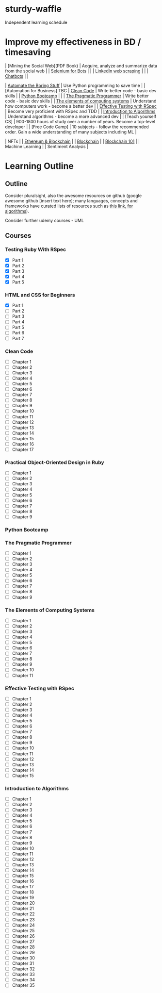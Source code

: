 # sturdy-waffle
Independent learning schedule


# Improve my effectiveness in BD / timesaving
| [Mining the Social Web](PDF Book) | Acquire, analyze and summarize data from the social web |
| [Selenium for Bots]() | |
| [LinkedIn web scraping]() | |
| [Chatbots]() | |

| [Automate the Boring Stuff](https://automatetheboringstuff.com/) | Use Python programming to save time |
| [Automation for Business] TBC
| [Clean Code](#clean-code) | Write better code - basic dev skills |
| [Python Bootcamp](https://www.udemy.com/course/complete-python-bootcamp/) | |
| [The Pragmatic Programmer](#the-pragmatic-programmer) | Write better code - basic dev skills |
| [The elements of computing systems](#the-elements-of-computer-systems) | Understand how computers work - become a better dev |
| [Effective Testing with RSpec](#effective-testing-with-rspec) | Become very proficient with RSpec and TDD |
| [Introduction to Algorithms](#introduction-to-algorithms) | Understand algorithms - become a more advanced dev |
| [Teach yourself CS] | 900-1800 hours of study over a number of years. Become a top-level developer |
| [Free Code Camp] | 10 subjects - follow the recommended order. Gain a wide understanding of many subjects including ML |

| NFTs |
| [Ethereum & Blockchain](https://ethereum.org/en/developers/learning-tools/) |
| [Blockchain](https://hackernoon.com/learn-blockchains-by-building-one-117428612f46/) |
| [Blockchain 101](https://101blockchains.com/career-in-blockchain/) |
| Machine Learning |
| Sentiment Analysis |

# Learning Outline

## Outline

Consider pluralsight, also the awesome resources on github (google awesome github [insert text here]; many languages, concepts and frameworks have curated lists of resources such as [this link, for algorithms](https://github.com/tayllan/awesome-algorithms)).

Consider further udemy courses - UML

## Courses

### Testing Ruby With RSpec

- [x]  Part 1
- [x]  Part 2
- [x]  Part 3
- [x]  Part 4
- [x]  Part 5

### HTML and CSS for Beginners

- [x]  Part 1
- [ ]  Part 2
- [ ]  Part 3
- [ ]  Part 4
- [ ]  Part 5
- [ ]  Part 6
- [ ]  Part 7

### Clean Code

- [ ]  Chapter 1
- [ ]  Chapter 2
- [ ]  Chapter 3
- [ ]  Chapter 4
- [ ]  Chapter 5
- [ ]  Chapter 6
- [ ]  Chapter 7
- [ ]  Chapter 8
- [ ]  Chapter 9
- [ ]  Chapter 10
- [ ]  Chapter 11
- [ ]  Chapter 12
- [ ]  Chapter 13
- [ ]  Chapter 14
- [ ]  Chapter 15
- [ ]  Chapter 16
- [ ]  Chapter 17

### Practical Object-Oriented Design in Ruby

- [ ]  Chapter 1
- [ ]  Chapter 2
- [ ]  Chapter 3
- [ ]  Chapter 4
- [ ]  Chapter 5
- [ ]  Chapter 6
- [ ]  Chapter 7
- [ ]  Chapter 8
- [ ]  Chapter 9

### Python Bootcamp



### The Pragmatic Programmer

- [ ]  Chapter 1
- [ ]  Chapter 2
- [ ]  Chapter 3
- [ ]  Chapter 4
- [ ]  Chapter 5
- [ ]  Chapter 6
- [ ]  Chapter 7
- [ ]  Chapter 8
- [ ]  Chapter 9

### The Elements of Computing Systems

- [ ]  Chapter 1
- [ ]  Chapter 2
- [ ]  Chapter 3
- [ ]  Chapter 4
- [ ]  Chapter 5
- [ ]  Chapter 6
- [ ]  Chapter 7
- [ ]  Chapter 8
- [ ]  Chapter 9
- [ ]  Chapter 10
- [ ]  Chapter 11

### Effective Testing with RSpec

- [ ]  Chapter 1
- [ ]  Chapter 2
- [ ]  Chapter 3
- [ ]  Chapter 4
- [ ]  Chapter 5
- [ ]  Chapter 6
- [ ]  Chapter 7
- [ ]  Chapter 8
- [ ]  Chapter 9
- [ ]  Chapter 10
- [ ]  Chapter 11
- [ ]  Chapter 12
- [ ]  Chapter 13
- [ ]  Chapter 14
- [ ]  Chapter 15

### Introduction to Algorithms

- [ ]  Chapter 1
- [ ]  Chapter 2
- [ ]  Chapter 3
- [ ]  Chapter 4
- [ ]  Chapter 5
- [ ]  Chapter 6
- [ ]  Chapter 7
- [ ]  Chapter 8
- [ ]  Chapter 9
- [ ]  Chapter 10
- [ ]  Chapter 11
- [ ]  Chapter 12
- [ ]  Chapter 13
- [ ]  Chapter 14
- [ ]  Chapter 15
- [ ]  Chapter 16
- [ ]  Chapter 17
- [ ]  Chapter 18
- [ ]  Chapter 19
- [ ]  Chapter 20
- [ ]  Chapter 21
- [ ]  Chapter 22
- [ ]  Chapter 23
- [ ]  Chapter 24
- [ ]  Chapter 25
- [ ]  Chapter 26
- [ ]  Chapter 27
- [ ]  Chapter 28
- [ ]  Chapter 29
- [ ]  Chapter 30
- [ ]  Chapter 31
- [ ]  Chapter 32
- [ ]  Chapter 33
- [ ]  Chapter 34
- [ ]  Chapter 35
